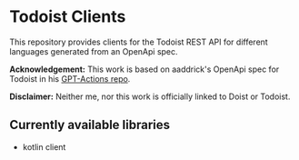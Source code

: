 # Todoist Clients

This repository provides clients for the Todoist REST API for different languages generated from an OpenApi spec.

**Acknowledgement:** This work is based on aaddrick's OpenApi spec for Todoist in his [GPT-Actions repo](https://github.com/aaddrick/GPT-Actions).

**Disclaimer:** Neither me, nor this work is officially linked to Doist or Todoist.

## Currently available libraries
- kotlin client